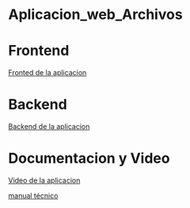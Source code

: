 # Aplicacion_web_Archivos

# Frontend
[Fronted de la aplicacion](https://github.com/117CarlosCoder/Frontend_Archivos_2024)

# Backend
[Backend de la aplicacion](https://github.com/117CarlosCoder/APIREST_ARCHIVOS_SPRINGBOOT)

# Documentacion y Video
[Video de la aplicacion](https://drive.google.com/file/d/15uL_JlzPYmjZil6hyoMDN1zCipuCgp2a/view?usp=drive_link)
 

[manual técnico](https://drive.google.com/file/d/1VoUbimvX2VrK1Y32RodGmoqK21hRn_Ux/view?usp=drivesdk)